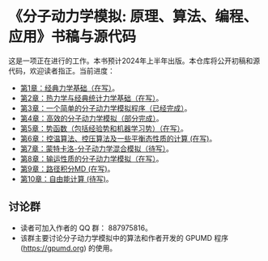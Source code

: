 # 《分子动力学模拟: 原理、算法、编程、应用》书稿与源代码

这是一项正在进行的工作。本书预计2024年上半年出版。本仓库将公开初稿和源代码，欢迎读者指正。当前进度：
- [第1章：经典力学基础（在写）](chapter-01-classical-mechanics/readme.md)。
- [第2章：热力学与经典统计力学基础（在写）](chapter-02-statistical-mechanics/readme.md)。
- [第3章：一个简单的分子动力学模拟程序（已经完成）](chapter-03-simple-md/readme.md)。
- [第4章：高效的分子动力学模拟（部分完成）](chapter-04-neighbor-list/readme.md)。
- [第5章：势函数（包括经验势和机器学习势）（在写）](chapter-05-potentials/readme.md)。
- [第6章：控温算法、控压算法及一些平衡态性质的计算 (在写)](chapter-06-ensembles/readme.md)。
- [第7章：蒙特卡洛-分子动力学混合模拟（待写）](chapter-07-mcmd)。
- [第8章：输运性质的分子动力学模拟（在写）](chapter-08-transport)。
- [第9章：路径积分MD (在写)](chapter-09-pimd/readme.md)。
- [第10章：自由能计算 (待写)](chapter-10-free-energy/readme.md)。

## 讨论群
* 读者可加入作者的 QQ 群： 887975816。
* 该群主要讨论分子动力学模拟中的算法和作者开发的 GPUMD 程序 (https://gpumd.org) 的使用。

